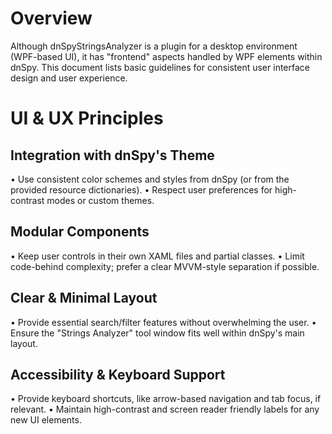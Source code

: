 # Overview
Although dnSpyStringsAnalyzer is a plugin for a desktop environment (WPF-based UI), it has "frontend" aspects handled by WPF elements within dnSpy. This document lists basic guidelines for consistent user interface design and user experience.

# UI & UX Principles

## Integration with dnSpy's Theme
• Use consistent color schemes and styles from dnSpy (or from the provided resource dictionaries).
• Respect user preferences for high-contrast modes or custom themes.

## Modular Components
• Keep user controls in their own XAML files and partial classes.
• Limit code-behind complexity; prefer a clear MVVM-style separation if possible.

## Clear & Minimal Layout
• Provide essential search/filter features without overwhelming the user.
• Ensure the "Strings Analyzer" tool window fits well within dnSpy's main layout.

## Accessibility & Keyboard Support
• Provide keyboard shortcuts, like arrow-based navigation and tab focus, if relevant.
• Maintain high-contrast and screen reader friendly labels for any new UI elements.
